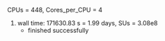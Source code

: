 CPUs = 448, Cores_per_CPU = 4
1. wall time: 171630.83 s = 1.99 days, SUs = 3.08e8
    - finished successfully
